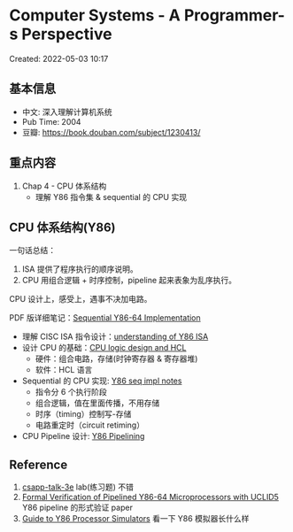 # Computer Systems - A Programmer-s Perspective

Created: 2022-05-03 10:17

## 基本信息

- 中文: 深入理解计算机系统
- Pub Time: 2004
- 豆瓣: https://book.douban.com/subject/1230413/

## 重点内容

1. Chap 4 - CPU 体系结构
	- 理解 Y86 指令集 & sequential 的 CPU 实现

## CPU 体系结构(Y86)

一句话总结：
1. ISA 提供了程序执行的顺序说明。
2. CPU 用组合逻辑 + 时序控制，pipeline 起来表象为乱序执行。

CPU 设计上，感受上，遇事不决加电路。

PDF 版详细笔记：[Sequential Y86-64 Implementation](../../04-pdf/files/Sequential%20Y86-64%20Implementation.pdf)

- 理解 CISC ISA 指令设计：[understanding of Y86 ISA](understanding%20of%20Y86%20ISA.md)
- 设计 CPU 的基础：[CPU logic design and HCL](CPU%20logic%20design%20and%20HCL.md)
	- 硬件：组合电路，存储(时钟寄存器 & 寄存器堆)
	- 软件：HCL 语言
- Sequential 的 CPU 实现: [Y86 seq impl notes](Y86%20seq%20impl%20notes.md)
	- 指令分 6 个执行阶段
	- 组合逻辑，值在里面传播，不用存储
	- 时序（timing）控制写-存储
	- 电路重定时（circuit retiming）
- CPU Pipeline 设计: [Y86 Pipelining](../05-Notes%20Block/Y86%20Pipelining.md)

## Reference

1. [csapp-talk-3e](../../04-pdf/files/csapp-talk-3e.pdf) lab(练习题) 不错
2. [Formal Verification of Pipelined Y86-64 Microprocessors with UCLID5](../../04-pdf/files/Formal%20Verification%20of%20Pipelined%20Y86-64%20Microprocessors%20with%20UCLID5.pdf) Y86 pipeline 的形式验证 paper
3. [Guide to Y86 Processor Simulators](../../04-pdf/files/Guide%20to%20Y86%20Processor%20Simulators.pdf) 看一下 Y86 模拟器长什么样
